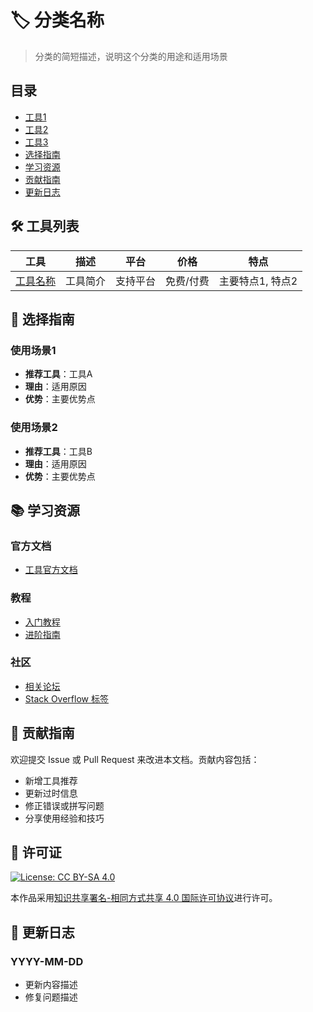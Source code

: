 # 🏷️ 分类名称

> 分类的简短描述，说明这个分类的用途和适用场景

## 目录

- [工具1](#工具1)
- [工具2](#工具2)
- [工具3](#工具3)
- [选择指南](#选择指南)
- [学习资源](#学习资源)
- [贡献指南](#贡献指南)
- [更新日志](#更新日志)

## 🛠️ 工具列表

| 工具 | 描述 | 平台 | 价格 | 特点 |
|------|------|------|------|------|
| [工具名称](链接) | 工具简介 | 支持平台 | 免费/付费 | 主要特点1, 特点2 |

## 🎯 选择指南

### 使用场景1
- **推荐工具**：工具A
- **理由**：适用原因
- **优势**：主要优势点

### 使用场景2
- **推荐工具**：工具B
- **理由**：适用原因
- **优势**：主要优势点

## 📚 学习资源

### 官方文档
- [工具官方文档](链接)

### 教程
- [入门教程](链接)
- [进阶指南](链接)

### 社区
- [相关论坛](链接)
- [Stack Overflow 标签](链接)

## 🤝 贡献指南

欢迎提交 Issue 或 Pull Request 来改进本文档。贡献内容包括：

- 新增工具推荐
- 更新过时信息
- 修正错误或拼写问题
- 分享使用经验和技巧

## 📜 许可证

[![License: CC BY-SA 4.0](https://img.shields.io/badge/License-CC%20BY--SA%204.0-lightgrey.svg)](https://creativecommons.org/licenses/by-sa/4.0/)

本作品采用[知识共享署名-相同方式共享 4.0 国际许可协议](http://creativecommons.org/licenses/by-sa/4.0/)进行许可。

## 📝 更新日志

### YYYY-MM-DD
- 更新内容描述
- 修复问题描述
